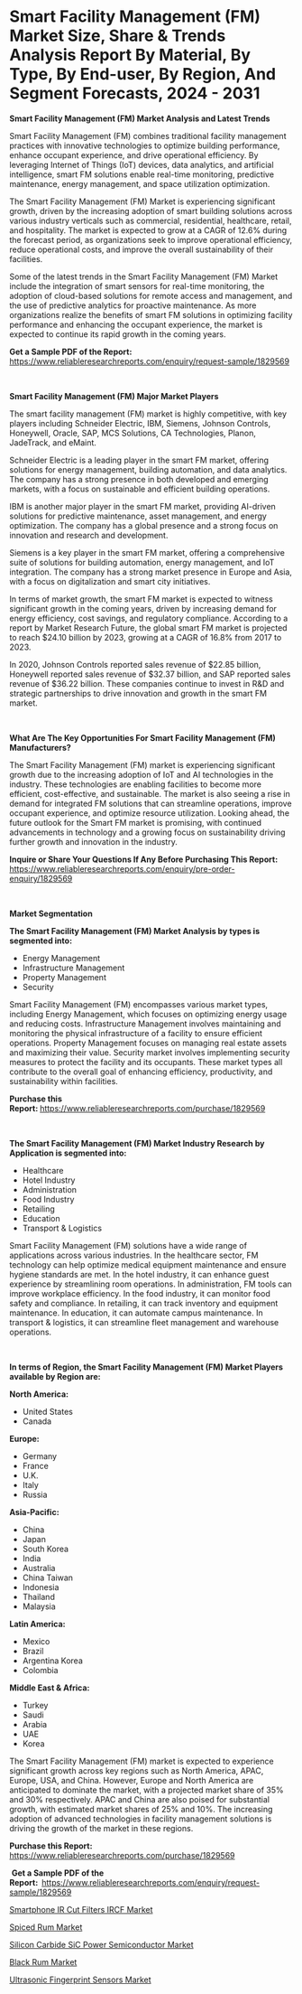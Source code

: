 <p><h1>Smart Facility Management (FM) Market Size, Share & Trends Analysis Report By Material, By Type, By End-user, By Region, And Segment Forecasts, 2024 - 2031</h1></p><p><strong>Smart Facility Management (FM) Market Analysis and Latest Trends</strong></p>
<p><p>Smart Facility Management (FM) combines traditional facility management practices with innovative technologies to optimize building performance, enhance occupant experience, and drive operational efficiency. By leveraging Internet of Things (IoT) devices, data analytics, and artificial intelligence, smart FM solutions enable real-time monitoring, predictive maintenance, energy management, and space utilization optimization.</p><p>The Smart Facility Management (FM) Market is experiencing significant growth, driven by the increasing adoption of smart building solutions across various industry verticals such as commercial, residential, healthcare, retail, and hospitality. The market is expected to grow at a CAGR of 12.6% during the forecast period, as organizations seek to improve operational efficiency, reduce operational costs, and improve the overall sustainability of their facilities.</p><p>Some of the latest trends in the Smart Facility Management (FM) Market include the integration of smart sensors for real-time monitoring, the adoption of cloud-based solutions for remote access and management, and the use of predictive analytics for proactive maintenance. As more organizations realize the benefits of smart FM solutions in optimizing facility performance and enhancing the occupant experience, the market is expected to continue its rapid growth in the coming years.</p></p>
<p><strong>Get a Sample PDF of the Report:&nbsp;</strong> <a href="https://www.reliableresearchreports.com/enquiry/request-sample/1829569">https://www.reliableresearchreports.com/enquiry/request-sample/1829569</a></p>
<p>&nbsp;</p>
<p><strong>Smart Facility Management (FM) Major Market Players</strong></p>
<p><p>The smart facility management (FM) market is highly competitive, with key players including Schneider Electric, IBM, Siemens, Johnson Controls, Honeywell, Oracle, SAP, MCS Solutions, CA Technologies, Planon, JadeTrack, and eMaint. </p><p>Schneider Electric is a leading player in the smart FM market, offering solutions for energy management, building automation, and data analytics. The company has a strong presence in both developed and emerging markets, with a focus on sustainable and efficient building operations. </p><p>IBM is another major player in the smart FM market, providing AI-driven solutions for predictive maintenance, asset management, and energy optimization. The company has a global presence and a strong focus on innovation and research and development.</p><p>Siemens is a key player in the smart FM market, offering a comprehensive suite of solutions for building automation, energy management, and IoT integration. The company has a strong market presence in Europe and Asia, with a focus on digitalization and smart city initiatives.</p><p>In terms of market growth, the smart FM market is expected to witness significant growth in the coming years, driven by increasing demand for energy efficiency, cost savings, and regulatory compliance. According to a report by Market Research Future, the global smart FM market is projected to reach $24.10 billion by 2023, growing at a CAGR of 16.8% from 2017 to 2023.</p><p>In 2020, Johnson Controls reported sales revenue of $22.85 billion, Honeywell reported sales revenue of $32.37 billion, and SAP reported sales revenue of $36.22 billion. These companies continue to invest in R&D and strategic partnerships to drive innovation and growth in the smart FM market.</p></p>
<p>&nbsp;</p>
<p><strong>What Are The Key Opportunities For Smart Facility Management (FM) Manufacturers?</strong></p>
<p><p>The Smart Facility Management (FM) market is experiencing significant growth due to the increasing adoption of IoT and AI technologies in the industry. These technologies are enabling facilities to become more efficient, cost-effective, and sustainable. The market is also seeing a rise in demand for integrated FM solutions that can streamline operations, improve occupant experience, and optimize resource utilization. Looking ahead, the future outlook for the Smart FM market is promising, with continued advancements in technology and a growing focus on sustainability driving further growth and innovation in the industry.</p></p>
<p><strong>Inquire or Share Your Questions If Any Before Purchasing This Report:</strong> <a href="https://www.reliableresearchreports.com/enquiry/pre-order-enquiry/1829569">https://www.reliableresearchreports.com/enquiry/pre-order-enquiry/1829569</a></p>
<p>&nbsp;</p>
<p><strong>Market Segmentation</strong></p>
<p><strong>The Smart Facility Management (FM) Market Analysis by types is segmented into:</strong></p>
<p><ul><li>Energy Management</li><li>Infrastructure Management</li><li>Property Management</li><li>Security</li></ul></p>
<p><p>Smart Facility Management (FM) encompasses various market types, including Energy Management, which focuses on optimizing energy usage and reducing costs. Infrastructure Management involves maintaining and monitoring the physical infrastructure of a facility to ensure efficient operations. Property Management focuses on managing real estate assets and maximizing their value. Security market involves implementing security measures to protect the facility and its occupants. These market types all contribute to the overall goal of enhancing efficiency, productivity, and sustainability within facilities.</p></p>
<p><strong>Purchase this Report:&nbsp;</strong><a href="https://www.reliableresearchreports.com/purchase/1829569">https://www.reliableresearchreports.com/purchase/1829569</a></p>
<p>&nbsp;</p>
<p><strong>The Smart Facility Management (FM) Market Industry Research by Application is segmented into:</strong></p>
<p><ul><li>Healthcare</li><li>Hotel Industry</li><li>Administration</li><li>Food Industry</li><li>Retailing</li><li>Education</li><li>Transport & Logistics</li></ul></p>
<p><p>Smart Facility Management (FM) solutions have a wide range of applications across various industries. In the healthcare sector, FM technology can help optimize medical equipment maintenance and ensure hygiene standards are met. In the hotel industry, it can enhance guest experience by streamlining room operations. In administration, FM tools can improve workplace efficiency. In the food industry, it can monitor food safety and compliance. In retailing, it can track inventory and equipment maintenance. In education, it can automate campus maintenance. In transport & logistics, it can streamline fleet management and warehouse operations.</p></p>
<p>&nbsp;</p>
<p><strong>In terms of Region, the Smart Facility Management (FM) Market Players available by Region are:</strong></p>
<p>
    <p> <strong> North America: </strong>
        <ul>
            <li>United States</li>
            <li>Canada</li>
        </ul>
        </p> 
    <p> <strong> Europe: </strong>
        <ul>
            <li>Germany</li>
            <li>France</li>
            <li>U.K.</li>
            <li>Italy</li>
            <li>Russia</li>
        </ul>
        </p> 
    <p> <strong> Asia-Pacific: </strong>
        <ul>
            <li>China</li>
            <li>Japan</li>
            <li>South Korea</li>
            <li>India</li>
            <li>Australia</li>
            <li>China Taiwan</li>
            <li>Indonesia</li>
            <li>Thailand</li>
            <li>Malaysia</li>
        </ul>
        </p> 
    <p> <strong> Latin America: </strong>
        <ul>
            <li>Mexico</li>
            <li>Brazil</li>
            <li>Argentina Korea</li>
            <li>Colombia</li>
        </ul>
        </p> 
    <p> <strong> Middle East & Africa: </strong>
        <ul>
            <li>Turkey</li>
            <li>Saudi</li>
            <li>Arabia</li>
            <li>UAE</li>
            <li>Korea</li>
        </ul>
    </p>
    </p>
<p><p>The Smart Facility Management (FM) market is expected to experience significant growth across key regions such as North America, APAC, Europe, USA, and China. However, Europe and North America are anticipated to dominate the market, with a projected market share of 35% and 30% respectively. APAC and China are also poised for substantial growth, with estimated market shares of 25% and 10%. The increasing adoption of advanced technologies in facility management solutions is driving the growth of the market in these regions.</p></p>
<p><strong>Purchase this Report: </strong><a href="https://www.reliableresearchreports.com/purchase/1829569">https://www.reliableresearchreports.com/purchase/1829569</a></p>
<p>&nbsp;<strong>Get a Sample PDF of the Report:&nbsp;&nbsp;</strong><a href="https://www.reliableresearchreports.com/enquiry/request-sample/1829569">https://www.reliableresearchreports.com/enquiry/request-sample/1829569</a></p>
<p><strong></strong></p>
<p><p><a href="https://medium.com/@avacampbell767/smartphone-ir-cut-filters-ircf-market-analysis-and-sze-forecasted-for-period-from-2024-to-2031-863a8b2d90bd">Smartphone IR Cut Filters IRCF Market</a></p><p><a href="https://github.com/pjcfca/Market-Research-Report-List-1/blob/main/spiced-rum-market.md">Spiced Rum Market</a></p><p><a href="https://medium.com/@akshatreportprime/silicon-carbide-sic-power-semiconductor-market-report-reveals-the-latest-trends-and-growth-da797f799d93">Silicon Carbide SiC Power Semiconductor Market</a></p><p><a href="https://github.com/johnbach50/Market-Research-Report-List-2/blob/main/black-rum-market.md">Black Rum Market</a></p><p><a href="https://medium.com/@akshatreportprime/ultrasonic-fingerprint-sensors-market-size-reveals-the-best-marketing-channels-in-global-industry-08f23e1c4854">Ultrasonic Fingerprint Sensors Market</a></p></p>